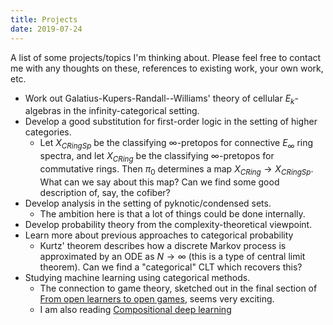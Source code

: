 ```yaml
---
title: Projects
date: 2019-07-24
---
```

A list of some projects/topics I'm thinking about. Please feel free to contact me with any thoughts on these, references to existing work, your own work, etc.

- Work out Galatius-Kupers-Randall--Williams' theory of cellular $E_k$-algebras in the infinity-categorical setting.
- Develop a good substitution for first-order logic in the setting of higher categories.
  - Let $X_{CRingSp}$ be the classifying $\infty$-pretopos for connective $E_\infty$ ring spectra, and let $X_{CRing}$ be the classifying $\infty$-pretopos for commutative rings. Then $\pi_0$ determines a map $X_{CRing} \to X_{CRingSp}$. What can we say about this map? Can we find some good description of, say, the cofiber?
- Develop analysis in the setting of pyknotic/condensed sets.
  - The ambition here is that a lot of things could be done internally.
- Develop probability theory from the complexity-theoretical viewpoint.
- Learn more about previous approaches to categorical probability
  - Kurtz' theorem describes how a discrete Markov process is approximated by an ODE as $N \to \infty$ (this is a type of central limit theorem). Can we find a "categorical" CLT which recovers this?
- Studying machine learning using categorical methods.
  - The connection to game theory, sketched out in the final section of [From open learners to open games](https://arxiv.org/abs/1902.08666), seems very exciting.
  - I am also reading [Compositional deep learning](https://arxiv.org/abs/1907.08292)

